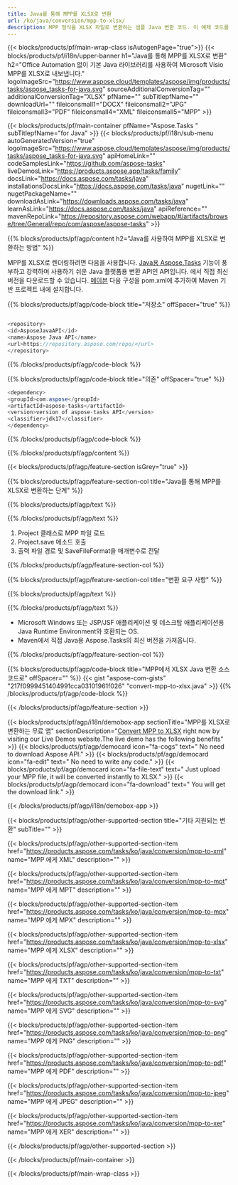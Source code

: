 ```yaml
---
title: Java를 통해 MPP를 XLSX로 변환 
url: /ko/java/conversion/mpp-to-xlsx/ 
description: MPP 형식을 XLSX 파일로 변환하는 샘플 Java 변환 코드. 이 예제 코드를 사용하여 웹 또는 데스크탑 Java 기반 응용 프로그램 내에서 MPP를 XLSX로 변환합니다.
---
```


{{< blocks/products/pf/main-wrap-class isAutogenPage="true">}}
{{< blocks/products/pf/i18n/upper-banner h1="Java를 통해 MPP를 XLSX로 변환" h2="Office Automation 없이 기본 Java 라이브러리를 사용하여 Microsoft Visio MPP를 XLSX로 내보냅니다." logoImageSrc="https://www.aspose.cloud/templates/aspose/img/products/tasks/aspose_tasks-for-java.svg" sourceAdditionalConversionTag="" additionalConversionTag="XLSX" pfName="" subTitlepfName="" downloadUrl="" fileiconsmall1="DOCX" fileiconsmall2="JPG" fileiconsmall3="PDF" fileiconsmall4="XML" fileiconsmall5="MPP" >}}

{{< blocks/products/pf/main-container pfName="Aspose.Tasks " subTitlepfName="for Java" >}}
{{< blocks/products/pf/i18n/sub-menu autoGeneratedVersion="true" logoImageSrc="https://www.aspose.cloud/templates/aspose/img/products/tasks/aspose_tasks-for-java.svg" apiHomeLink="" codeSamplesLink="https://github.com/aspose-tasks" liveDemosLink="https://products.aspose.app/tasks/family" docsLink="https://docs.aspose.com/tasks/java" installationsDocsLink="https://docs.aspose.com/tasks/java" nugetLink="" nugetPackageName="" downloadAsLink="https://downloads.aspose.com/tasks/java" learnAsLink="https://docs.aspose.com/tasks/java" apiReference="" mavenRepoLink="https://repository.aspose.com/webapp/#/artifacts/browse/tree/General/repo/com/aspose/aspose-tasks" >}}

{{% blocks/products/pf/agp/content h2="Java를 사용하여 MPP를 XLSX로 변환하는 방법" %}}

MPP를 XLSX로 렌더링하려면 다음을 사용합니다.
 [Java용 Aspose.Tasks](https://products.aspose.com/tasks/java)
 기능이 풍부하고 강력하며 사용하기 쉬운 Java 플랫폼용 변환 API인 API입니다. 에서 직접 최신 버전을 다운로드할 수 있습니다.
 [메이븐](https://repository.aspose.com/webapp/#/artifacts/browse/tree/General/repo/com/aspose/aspose-tasks)
 다음 구성을 pom.xml에 추가하여 Maven 기반 프로젝트 내에 설치합니다.

{{% blocks/products/pf/agp/code-block title="저장소" offSpacer="true" %}}

```cs

<repository>
<id>AsposeJavaAPI</id>
<name>Aspose Java API</name>
<url>https://repository.aspose.com/repo/</url>
</repository>

```

{{% /blocks/products/pf/agp/code-block %}}

{{% blocks/products/pf/agp/code-block title="의존" offSpacer="true" %}}

```cs
<dependency>
<groupId>com.aspose</groupId>
<artifactId>aspose-tasks</artifactId>
<version>version of aspose-tasks API</version>
<classifier>jdk17</classifier>
</dependency>

```

{{% /blocks/products/pf/agp/code-block %}}

{{% /blocks/products/pf/agp/content %}}

{{< blocks/products/pf/agp/feature-section isGrey="true" >}}

{{% blocks/products/pf/agp/feature-section-col title="Java를 통해 MPP를 XLSX로 변환하는 단계" %}}

{{% blocks/products/pf/agp/text %}}

{{% /blocks/products/pf/agp/text %}}

1. Project 클래스로 MPP 파일 로드
1. Project.save 메소드 호출
1. 출력 파일 경로 및 SaveFileFormat을 매개변수로 전달

{{% /blocks/products/pf/agp/feature-section-col %}}

{{% blocks/products/pf/agp/feature-section-col title="변환 요구 사항" %}}

{{% blocks/products/pf/agp/text %}}

{{% /blocks/products/pf/agp/text %}}

- Microsoft Windows 또는 JSP/JSF 애플리케이션 및 데스크탑 애플리케이션용 Java Runtime Environment와 호환되는 OS.
- Maven에서 직접 Java용 Aspose.Tasks의 최신 버전을 가져옵니다.

{{% /blocks/products/pf/agp/feature-section-col %}}

{{% blocks/products/pf/agp/code-block title="MPP에서 XLSX Java 변환 소스 코드로" offSpacer="" %}}
{{< gist "aspose-com-gists" "217f0999451404991cca03101961f026" "convert-mpp-to-xlsx.java" >}}
{{% /blocks/products/pf/agp/code-block %}}

{{< /blocks/products/pf/agp/feature-section >}}

<!-- aboutfile Starts -->

{{< blocks/products/pf/agp/i18n/demobox-app sectionTitle="MPP를 XLSX로 변환하는 무료 앱" sectionDescription="[Convert MPP to XLSX](https://products.aspose.app/tasks/conversion/mpp-to-xlsx) right now by visiting our Live Demos website.The live demo has the following benefits" >}}
        {{< blocks/products/pf/agp/democard icon="fa-cogs" text=" No need to download Aspose API." >}}
        {{< blocks/products/pf/agp/democard icon="fa-edit" text=" No need to write any code." >}}
        {{< blocks/products/pf/agp/democard icon="fa-file-text" text=" Just upload your MPP file, it will be converted instantly to XLSX." >}}
        {{< blocks/products/pf/agp/democard icon="fa-download" text=" You will get the download link." >}}

{{< /blocks/products/pf/agp/i18n/demobox-app >}}

<!-- aboutfile Ends -->

{{< blocks/products/pf/agp/other-supported-section title="기타 지원되는 변환" subTitle="" >}}

{{< blocks/products/pf/agp/other-supported-section-item href="https://products.aspose.com/tasks/ko/java/conversion/mpp-to-xml" name="MPP 에게 XML" description="" >}}

{{< blocks/products/pf/agp/other-supported-section-item href="https://products.aspose.com/tasks/ko/java/conversion/mpp-to-mpt" name="MPP 에게 MPT" description="" >}}

{{< blocks/products/pf/agp/other-supported-section-item href="https://products.aspose.com/tasks/ko/java/conversion/mpp-to-mpx" name="MPP 에게 MPX" description="" >}}

{{< blocks/products/pf/agp/other-supported-section-item href="https://products.aspose.com/tasks/ko/java/conversion/mpp-to-xlsx" name="MPP 에게 XLSX" description="" >}}

{{< blocks/products/pf/agp/other-supported-section-item href="https://products.aspose.com/tasks/ko/java/conversion/mpp-to-txt" name="MPP 에게 TXT" description="" >}}

{{< blocks/products/pf/agp/other-supported-section-item href="https://products.aspose.com/tasks/ko/java/conversion/mpp-to-svg" name="MPP 에게 SVG" description="" >}}

{{< blocks/products/pf/agp/other-supported-section-item href="https://products.aspose.com/tasks/ko/java/conversion/mpp-to-png" name="MPP 에게 PNG" description="" >}}

{{< blocks/products/pf/agp/other-supported-section-item href="https://products.aspose.com/tasks/ko/java/conversion/mpp-to-pdf" name="MPP 에게 PDF" description="" >}}

{{< blocks/products/pf/agp/other-supported-section-item href="https://products.aspose.com/tasks/ko/java/conversion/mpp-to-jpeg" name="MPP 에게 JPEG" description="" >}}

{{< blocks/products/pf/agp/other-supported-section-item href="https://products.aspose.com/tasks/ko/java/conversion/mpp-to-xer" name="MPP 에게 XER" description="" >}}



{{< /blocks/products/pf/agp/other-supported-section >}}

{{< /blocks/products/pf/main-container >}}
    
{{< /blocks/products/pf/main-wrap-class >}}